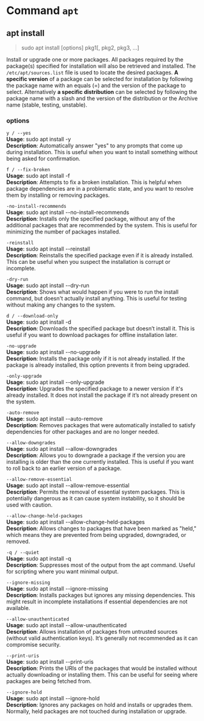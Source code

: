 # Command `apt`

## apt install

> sudo apt install [options] pkg1[, pkg2, pkg3, ...]

Install or upgrade one or more packages. All packages required by the package(s) specified for installation will also be retrieved and installed. The `/etc/apt/sources.list` file is used to locate the desired packages. **A specific version** of a package can be selected for installation by following the package name with an equals (=) and the version of the package to select. Alternatively **a specific distribution** can be selected by following the package name with a slash and the version of the distribution or the Archive name (stable, testing, unstable).

### options

`y / --yes` \
**Usage**: sudo apt install -y <package> \
**Description**: Automatically answer "yes" to any prompts that come up during installation. This is useful when you want to install something without being asked for confirmation.

`f / --fix-broken` \
**Usage**: sudo apt install -f \
**Description**: Attempts to fix a broken installation. This is helpful when package dependencies are in a problematic state, and you want to resolve them by installing or removing packages.

`-no-install-recommends` \
**Usage**: sudo apt install --no-install-recommends <package> \
**Description**: Installs only the specified package, without any of the additional packages that are recommended by the system. This is useful for minimizing the number of packages installed.

`-reinstall` \
**Usage**: sudo apt install --reinstall <package> \
**Description**: Reinstalls the specified package even if it is already installed. This can be useful when you suspect the installation is corrupt or incomplete.

`-dry-run` \
**Usage**: sudo apt install --dry-run <package> \
**Description**: Shows what would happen if you were to run the install command, but doesn't actually install anything. This is useful for testing without making any changes to the system.

`d / --download-only` \
**Usage**: sudo apt install -d <package> \
**Description**: Downloads the specified package but doesn’t install it. This is useful if you want to download packages for offline installation later.

`-no-upgrade` \
**Usage**: sudo apt install --no-upgrade <package> \
**Description**: Installs the package only if it is not already installed. If the package is already installed, this option prevents it from being upgraded.

`-only-upgrade` \
**Usage**: sudo apt install --only-upgrade <package> \
**Description**: Upgrades the specified package to a newer version if it's already installed. It does not install the package if it’s not already present on the system.

`-auto-remove` \
**Usage**: sudo apt install --auto-remove \
**Description**: Removes packages that were automatically installed to satisfy dependencies for other packages and are no longer needed.

`--allow-downgrades` \
**Usage**: sudo apt install --allow-downgrades <package> \
**Description**: Allows you to downgrade a package if the version you are installing is older than the one currently installed. This is useful if you want to roll back to an earlier version of a package.

`--allow-remove-essential` \
**Usage**: sudo apt install --allow-remove-essential <package> \
**Description**: Permits the removal of essential system packages. This is potentially dangerous as it can cause system instability, so it should be used with caution.

`--allow-change-held-packages` \
**Usage**: sudo apt install --allow-change-held-packages <package> \
**Description**: Allows changes to packages that have been marked as "held," which means they are prevented from being upgraded, downgraded, or removed.

`-q / --quiet` \
**Usage**: sudo apt install -q <package> \
**Description**: Suppresses most of the output from the apt command. Useful for scripting where you want minimal output.

`--ignore-missing` \
**Usage**: sudo apt install --ignore-missing <package> \
**Description**: Installs packages but ignores any missing dependencies. This might result in incomplete installations if essential dependencies are not available.

`--allow-unauthenticated` \
**Usage**: sudo apt install --allow-unauthenticated <package> \
**Description**: Allows installation of packages from untrusted sources (without valid authentication keys). It’s generally not recommended as it can compromise security.

`--print-uris` \
**Usage**: sudo apt install --print-uris <package> \
**Description**: Prints the URIs of the packages that would be installed without actually downloading or installing them. This can be useful for seeing where packages are being fetched from.

`--ignore-hold` \
**Usage**: sudo apt install --ignore-hold <package> \
**Description**: Ignores any packages on hold and installs or upgrades them. Normally, held packages are not touched during installation or upgrade.